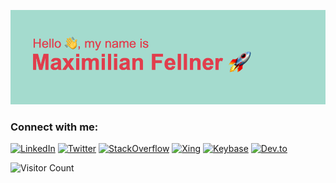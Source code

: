 ![Hello, my name is Maximilian Fellner](header.png)

### Connect with me:

[![LinkedIn](https://img.shields.io/badge/-LinkedIn-0077B5?style=for-the-badge&logo=LinkedIn&logoColor=white)](https://linkedin.com/in/maxfellner)
[![Twitter](https://img.shields.io/badge/-Twitter-1DA1F2?style=for-the-badge&logo=Twitter&logoColor=white)](https://twitter.com/mxfellner)
[![StackOverflow](https://img.shields.io/badge/-Stack--Overflow-FE7A16?style=for-the-badge&logo=Stack-Overflow&logoColor=white)](https://careers.stackoverflow.com/mfellner)
[![Xing](https://img.shields.io/badge/-Xing-006567?style=for-the-badge&logo=Xing&logoColor=white)](https://www.xing.com/profile/Maximilian_Fellner)
[![Keybase](https://img.shields.io/badge/-Keybase-33A0FF?style=for-the-badge&logo=Keybase&logoColor=white)](https://keybase.io/maxf)
[![Dev.to](https://img.shields.io/badge/-Dev.to-0A0A0A?style=for-the-badge&logo=Dev.to&logoColor=white)](https://dev.to/mxfellner)

![Visitor Count](https://profile-counter.glitch.me/mfellner/count.svg)

